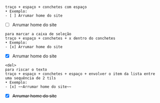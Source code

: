 ```
traço + espaço + conchetes com espaço
• Exemplo:
- [ ] Arrumar home do site
```
- [ ] Arrumar home do site


```
para marcar a caixa de seleção
traço + espaço + conchetes + x dentro do conchetes
• Exemplo:
- [x] Arrumar home do site
```
- [x] Arrumar home do site


```
<del>
para riscar o texto
traço + espaço + conchetes + espaço + envolver o item da lista entre uma sequência de 2 tils
• Exemplo:
- [x] ~~Arrumar home do site~~
```
- [x] ~~Arrumar home do site~~